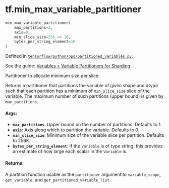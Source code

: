 <div itemscope itemtype="http://developers.google.com/ReferenceObject">
<meta itemprop="name" content="tf.min_max_variable_partitioner" />
</div>

# tf.min_max_variable_partitioner

``` python
min_max_variable_partitioner(
    max_partitions=1,
    axis=0,
    min_slice_size=256 << 10,
    bytes_per_string_element=16
)
```



Defined in [`tensorflow/python/ops/partitioned_variables.py`](https://www.tensorflow.org/code/tensorflow/python/ops/partitioned_variables.py).

See the guide: [Variables > Variable Partitioners for Sharding](../../../api_guides/python/state_ops.md#Variable_Partitioners_for_Sharding)

Partitioner to allocate minimum size per slice.

Returns a partitioner that partitions the variable of given shape and dtype
such that each partition has a minimum of `min_slice_size` slice of the
variable. The maximum number of such partitions (upper bound) is given by
`max_partitions`.

#### Args:

* <b>`max_partitions`</b>: Upper bound on the number of partitions. Defaults to 1.
* <b>`axis`</b>: Axis along which to partition the variable. Defaults to 0.
* <b>`min_slice_size`</b>: Minimum size of the variable slice per partition. Defaults
    to 256K.
* <b>`bytes_per_string_element`</b>: If the `Variable` is of type string, this provides
    an estimate of how large each scalar in the `Variable` is.


#### Returns:

  A partition function usable as the `partitioner` argument to
  `variable_scope`, `get_variable`, and `get_partitioned_variable_list`.